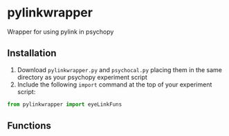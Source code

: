 # pylinkwrapper
Wrapper for using pylink in psychopy

## Installation
1. Download `pylinkwrapper.py` and `psychocal.py` placing them in the same directory as your psychopy experiment script
2. Include the following `import` command at the top of your experiment script: 
```python
from pylinkwrapper import eyeLinkFuns
```
## Functions
